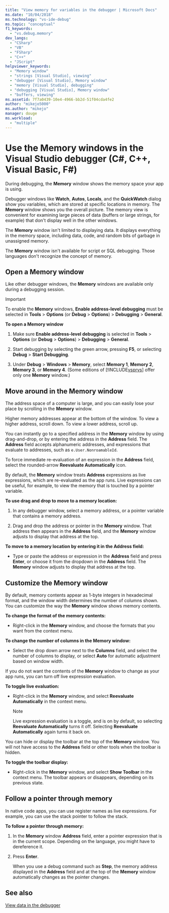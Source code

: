 ```yaml
---
title: "View memory for variables in the debugger | Microsoft Docs"
ms.date: "10/04/2018"
ms.technology: "vs-ide-debug"
ms.topic: "conceptual"
f1_keywords:
  - "vs.debug.memory"
dev_langs:
  - "CSharp"
  - "VB"
  - "FSharp"
  - "C++"
  - "JScript"
helpviewer_keywords:
  - "Memory window"
  - "strings [Visual Studio], viewing"
  - "debugger [Visual Studio], Memory window"
  - "memory [Visual Studio], debugging"
  - "debugging [Visual Studio], Memory window"
  - "buffers, viewing"
ms.assetid: 7f7a0439-10e4-4966-bb2d-51f04cda4fe2
author: "mikejo5000"
ms.author: "mikejo"
manager: douge
ms.workload:
  - "multiple"
---
```

# Use the Memory windows in the Visual Studio debugger (C#, C++, Visual Basic, F#)

During debugging, the **Memory** window shows the memory space your app is using.

Debugger windows like **Watch**, **Autos**, **Locals**, and the **QuickWatch** dialog show you variables, which are stored at specific locations in memory. The **Memory** window shows you the overall picture. The memory view is convenient for examining large pieces of data (buffers or large strings, for example) that don't display well in the other windows.

The **Memory** window isn't limited to displaying data. It displays everything in the memory space, including data, code, and random bits of garbage in unassigned memory.

The **Memory** window isn't available for script or SQL debugging. Those languages don't recognize the concept of memory.

## Open a Memory window

Like other debugger windows, the **Memory** windows are available only during a debugging session.

>[!IMPORTANT]
>To enable the **Memory** windows, **Enable address-level debugging** must be selected in **Tools** > **Options** (or **Debug** > **Options**) > **Debugging** > **General**.

**To open a Memory window**

1. Make sure **Enable address-level debugging** is selected in **Tools** > **Options** (or **Debug** > **Options**) > **Debugging** > **General**.

1. Start debugging by selecting the green arrow, pressing **F5**, or selecting **Debug** > **Start Debugging**.

2. Under **Debug** > **Windows** > **Memory**, select **Memory 1**, **Memory 2**, **Memory 3**, or **Memory 4**. (Some editions of [!INCLUDE[vsprvs](../code-quality/includes/vsprvs_md.md)] offer only one **Memory** window.)

## Move around in the Memory window

The address space of a computer is large, and you can easily lose your place by scrolling in the **Memory** window.

Higher memory addresses appear at the bottom of the window. To view a higher address, scroll down. To view a lower address, scroll up.

You can instantly go to a specified address in the **Memory** window by using drag-and-drop, or by entering the address in the **Address** field. The **Address** field accepts alphanumeric addresses, and expressions that evaluate to addresses, such as `e.User.NonroamableId`.

To force immediate re-evaluation of an expression in the **Address** field, select the rounded-arrow **Reevaluate Automatically** icon.

By default, the **Memory** window treats **Address** expressions as live expressions, which are re-evaluated as the app runs. Live expressions can be useful, for example, to view the memory that is touched by a pointer variable.

**To use drag and drop to move to a memory location:**

1. In any debugger window, select a memory address, or a pointer variable that contains a memory address.

2. Drag and drop the address or pointer in the **Memory** window. That address then appears in the **Address** field, and the **Memory** window adjusts to display that address at the top.

**To move to a memory location by entering it in the Address field:**

- Type or paste the address or expression in the **Address** field and press **Enter**, or choose it from the dropdown in the **Address** field. The **Memory** window adjusts to display that address at the top.

## Customize the Memory window

By default, memory contents appear as 1-byte integers in hexadecimal format, and the window width determines the number of columns shown. You can customize the way the **Memory** window shows memory contents.

**To change the format of the memory contents:**

-  Right-click in the **Memory** window, and choose the formats that you want from the context menu.

**To change the number of columns in the Memory window:**

- Select the drop down arrow next to the **Columns** field, and select the number of columns to display, or select **Auto** for automatic adjustment based on window width.

If you do not want the contents of the **Memory** window to change as your app runs, you can turn off live expression evaluation.

**To toggle live evaluation:**

- Right-click in the **Memory** window, and select **Reevaluate Automatically** in the context menu.

  >[!NOTE]
  >Live expression evaluation is a toggle, and is on by default, so selecting **Reevaluate Automatically** turns it off. Selecting **Reevaluate Automatically** again turns it back on.

You can hide or display the toolbar at the top of the **Memory** window. You will not have access to the **Address** field or other tools when the toolbar is hidden.

**To toggle the toolbar display:**

- Right-click in the **Memory** window, and select **Show Toolbar** in the context menu. The toolbar appears or disappears, depending on its previous state.

## Follow a pointer through memory

In native code apps, you can use register names as live expressions. For example, you can use the stack pointer to follow the stack.

**To follow a pointer through memory:**

1. In the **Memory** window **Address** field, enter a pointer expression that is in the current scope. Depending on the language, you might have to dereference it.

2. Press **Enter**.

   When you use a debug command such as **Step**, the memory address displayed in the **Address** field and at the top of the **Memory** window automatically changes as the pointer changes.

## See also
 [View data in the debugger](../debugger/viewing-data-in-the-debugger.md)